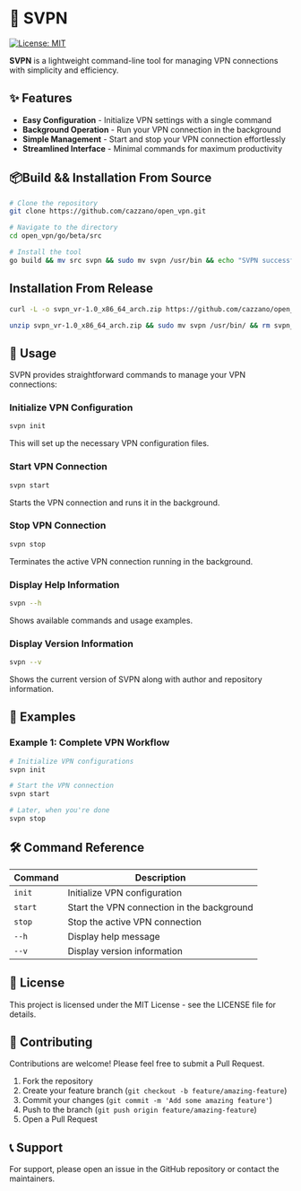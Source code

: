 # 🔐 SVPN
[![License: MIT](https://img.shields.io/badge/License-MIT-yellow.svg)](https://opensource.org/licenses/MIT)

**SVPN** is a lightweight command-line tool for managing VPN connections with simplicity and efficiency.

## ✨ Features
- **Easy Configuration** - Initialize VPN settings with a single command
- **Background Operation** - Run your VPN connection in the background
- **Simple Management** - Start and stop your VPN connection effortlessly
- **Streamlined Interface** - Minimal commands for maximum productivity

## 📦Build && Installation From Source
```bash
# Clone the repository
git clone https://github.com/cazzano/open_vpn.git

# Navigate to the directory
cd open_vpn/go/beta/src

# Install the tool
go build && mv src svpn && sudo mv svpn /usr/bin && echo "SVPN successfully installed!"
```
## Installation From Release

```bash
curl -L -o svpn_vr-1.0_x86_64_arch.zip https://github.com/cazzano/open_vpn/releases/download/vpn/svpn_vr-1.0_x86_64_arch.zip

unzip svpn_vr-1.0_x86_64_arch.zip && sudo mv svpn /usr/bin/ && rm svpn_vr-1.0_x86_64_arch.zip
```


## 🚀 Usage
SVPN provides straightforward commands to manage your VPN connections:

### Initialize VPN Configuration
```bash
svpn init
```
This will set up the necessary VPN configuration files.

### Start VPN Connection
```bash
svpn start
```
Starts the VPN connection and runs it in the background.

### Stop VPN Connection
```bash
svpn stop
```
Terminates the active VPN connection running in the background.

### Display Help Information
```bash
svpn --h
```
Shows available commands and usage examples.

### Display Version Information
```bash
svpn --v
```
Shows the current version of SVPN along with author and repository information.

## 📝 Examples
### Example 1: Complete VPN Workflow
```bash
# Initialize VPN configurations
svpn init

# Start the VPN connection
svpn start

# Later, when you're done
svpn stop
```

## 🛠️ Command Reference
| Command | Description |
|---------|-------------|
| `init` | Initialize VPN configuration |
| `start` | Start the VPN connection in the background |
| `stop` | Stop the active VPN connection |
| `--h` | Display help message |
| `--v` | Display version information |

## 📄 License
This project is licensed under the MIT License - see the LICENSE file for details.

## 🤝 Contributing
Contributions are welcome! Please feel free to submit a Pull Request.

1. Fork the repository
2. Create your feature branch (`git checkout -b feature/amazing-feature`)
3. Commit your changes (`git commit -m 'Add some amazing feature'`)
4. Push to the branch (`git push origin feature/amazing-feature`)
5. Open a Pull Request

## 📞 Support
For support, please open an issue in the GitHub repository or contact the maintainers.
